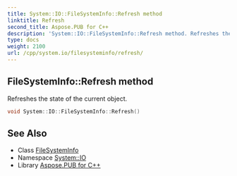 ```yaml
---
title: System::IO::FileSystemInfo::Refresh method
linktitle: Refresh
second_title: Aspose.PUB for C++
description: 'System::IO::FileSystemInfo::Refresh method. Refreshes the state of the current object in C++.'
type: docs
weight: 2100
url: /cpp/system.io/filesysteminfo/refresh/
---
```

## FileSystemInfo::Refresh method


Refreshes the state of the current object.

```cpp
void System::IO::FileSystemInfo::Refresh()
```

## See Also

* Class [FileSystemInfo](../)
* Namespace [System::IO](../../)
* Library [Aspose.PUB for C++](../../../)
